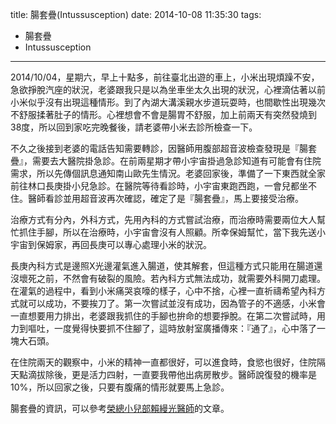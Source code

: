 title: 腸套疊(Intussusception)
date: 2014-10-08 11:35:30
tags:
- 腸套疊
- Intussusception
---

2014/10/04，星期六，早上十點多，前往臺北出遊的車上，小米出現煩躁不安，急欲掙脫汽座的狀況，老婆跟我只是以為坐車坐太久出現的狀況，心裡滴估著以前小米似乎沒有出現這種情形。到了內湖大溝溪親水步道玩耍時，也間歇性出現幾次不舒服揉著肚子的情形。心裡想會不會是腸胃不舒服，加上前兩天有突然發燒到38度，所以回到家吃完晚餐後，請老婆帶小米去診所檢查一下。

不久之後接到老婆的電話告知需要轉診，因醫師用腹部超音波檢查發現是『腸套疊』，需要去大醫院掛急診。在前兩星期才帶小宇宙掛過急診知道有可能會有住院需求，所以先傳個訊息通知南山歐先生情況。老婆回家後，準備了一下東西就全家前往林口長庚掛小兒急診。在醫院等待看診時，小宇宙東跑西跑，一會兒都坐不住。醫師看診並用超音波再次確認，確定了是『腸套疊』，馬上要接受治療。

治療方式有分內，外科方式，先用內科的方式嘗試治療，而治療時需要兩位大人幫忙抓住手腳，所以在治療時，小宇宙會沒有人照顧。所幸保姆幫忙，當下我先送小宇宙到保姆家，再回長庚可以專心處理小米的狀況。

長庚內科方式是邊照X光邊灌氣進入腸道，使其解套，但這種方式只能用在腸道還沒壞死之前，不然會有破裂的風險。若內科方式無法成功，就需要外科開刀處理。在灌氣的過程中，看到小米痛哭哀嚎的樣子，心中不捨，心裡一直祈禱希望內科方式就可以成功，不要挨刀了。第一次嘗試並沒有成功，因為管子的不適感，小米會一直想要用力排出，老婆跟我抓住的手腳也拚命的想要掙脫。在第二次嘗試時，用力到嘔吐，一度覺得快要抓不住腳了，這時放射室廣播傳來：『通了』，心中落了一塊大石頭。

在住院兩天的觀察中，小米的精神一直都很好，可以進食時，食慾也很好，住院隔天點滴拔除後，更是活力四射，一直要我帶他出病房散步。醫師說復發的機率是10%，所以回家之後，只要有腹痛的情形就要馬上急診。

腸套疊的資訊，可以參考[榮總小兒部賴縵光醫師](http://homepage.vghtpe.gov.tw/~ped/newpage82.htm)的文章。
